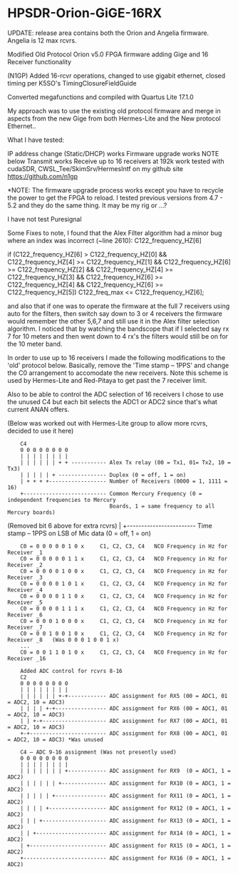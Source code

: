 # HPSDR-Orion-GiGE-16RX
UPDATE: release area contains both the Orion and Angelia firmware. Angelia is 12 max rcvrs.

Modified Old Protocol Orion v5.0 FPGA firmware adding Gige and 16 Receiver functionality

(N1GP) Added 16-rcvr operations, changed to use gigabit ethernet, closed timing per K5SO's
TimingClosureFieldGuide

Converted megafunctions and compiled with Quartus Lite 17.1.0

My approach was to use the existing old protocol firmware and merge in aspects from
the new Gige from both Hermes-Lite and the New protocol Ethernet..

What I have tested:

IP address change (Static/DHCP) works
Firmware upgrade works NOTE below
Transmit works
Receive up to 16 receivers at 192k work
tested with cudaSDR, CWSL_Tee/SkimSrv/HermesIntf on my github site
 https://github.com/n1gp

*NOTE: The firmware upgrade process works except you have to recycle the power
to get the FPGA to reload. I tested previous versions from 4.7 - 5.2 and they 
do the same thing. It may be my rig or ...?

I have not test Puresignal

Some Fixes to note, I found that the Alex Filter algorithm had a minor bug
where an index was incorrect (~line 2610): C122_frequency_HZ[6]

if (C122_frequency_HZ[6] > C122_frequency_HZ[0] && C122_frequency_HZ[4] >= C122_frequency_HZ[1] &&
C122_frequency_HZ[6] >= C122_frequency_HZ[2] && C122_frequency_HZ[4] >= C122_frequency_HZ[3] &&
C122_frequency_HZ[6] >= C122_frequency_HZ[4] && C122_frequency_HZ[6] >= C122_frequency_HZ[5])
C122_freq_max <= C122_frequency_HZ[6];


and also that if one was to operate the firmware at the full 7 receivers
using auto for the filters, then switch say down to 3 or 4 receivers the
firmware would remember the other 5,6,7 and still use it in the Alex filter
selection algorithm. I noticed that by watching the bandscope that if I selected
say rx 7 for 10 meters and then went down to 4 rx's the filters would still
be on for the 10 meter band.

In order to use up to 16 receivers I made the following modifications to the 'old' protocol below.
Basically, remove the 'Time stamp – 1PPS' and change the C0 arrangement to accomodate the new
receivers. Note this scheme is used by Hermes-Lite and Red-Pitaya to get past the 7 receiver
limit.

Also to be able to control the ADC selection of 16 receivers I chose to use the unused C4
but each bit selects the ADC1 or ADC2 since that's what current ANAN offers.

(Below was worked out with Hermes-Lite group to allow more rcvrs, decided to use it here)
     
        C4
        0 0 0 0 0 0 0 0
        | | | | | | | |
        | | | | | | + + ----------- Alex Tx relay (00 = Tx1, 01= Tx2, 10 = Tx3) 
        | | | | | + --------------- Duplex (0 = off, 1 = on)
        | + + + +------------------ Number of Receivers (0000 = 1, 1111 = 16)
        +-------------------------- Common Mercury Frequency (0 = independent frequencies to Mercury
                                    Boards, 1 = same frequency to all Mercury boards)

(Removed bit 6 above for extra rcvrs) | +------------------------ Time stamp – 1PPS on LSB of Mic data (0 = off, 1 = on)

        C0 = 0 0 0 0 0 1 0 x     C1, C2, C3, C4   NCO Frequency in Hz for Receiver _1
        C0 = 0 0 0 0 0 1 1 x     C1, C2, C3, C4   NCO Frequency in Hz for Receiver _2
        C0 = 0 0 0 0 1 0 0 x     C1, C2, C3, C4   NCO Frequency in Hz for Receiver _3
        C0 = 0 0 0 0 1 0 1 x     C1, C2, C3, C4   NCO Frequency in Hz for Receiver _4
        C0 = 0 0 0 0 1 1 0 x     C1, C2, C3, C4   NCO Frequency in Hz for Receiver _5
        C0 = 0 0 0 0 1 1 1 x     C1, C2, C3, C4   NCO Frequency in Hz for Receiver _6
        C0 = 0 0 0 1 0 0 0 x     C1, C2, C3, C4   NCO Frequency in Hz for Receiver _7
        C0 = 0 0 1 0 0 1 0 x     C1, C2, C3, C4   NCO Frequency in Hz for Receiver _8   (Was 0 0 0 1 0 0 1 x) 
        ...
        C0 = 0 0 1 1 0 1 0 x     C1, C2, C3, C4   NCO Frequency in Hz for Receiver _16

        Added ADC control for rcvrs 8-16
        C2
        0 0 0 0 0 0 0 0
        | | | | | | | |
        | | | | | | +-+------------ ADC assignment for RX5 (00 = ADC1, 01 = ADC2, 10 = ADC3)
        | | | | +-+---------------- ADC assignment for RX6 (00 = ADC1, 01 = ADC2, 10 = ADC3)
        | | +-+-------------------- ADC assignment for RX7 (00 = ADC1, 01 = ADC2, 10 = ADC3)
        +-+------------------------ ADC assignment for RX8 (00 = ADC1, 01 = ADC2, 10 = ADC3) *Was unused

        C4 – ADC 9-16 assignment (Was not presently used)
        0 0 0 0 0 0 0 0
        | | | | | | | |
        | | | | | | | +------------ ADC assignment for RX9  (0 = ADC1, 1 = ADC2)
        | | | | | | +-------------- ADC assignment for RX10 (0 = ADC1, 1 = ADC2)
        | | | | | +---------------- ADC assignment for RX11 (0 = ADC1, 1 = ADC2)
        | | | | +------------------ ADC assignment for RX12 (0 = ADC1, 1 = ADC2)
        | | | +-------------------- ADC assignment for RX13 (0 = ADC1, 1 = ADC2)
        | | +---------------------- ADC assignment for RX14 (0 = ADC1, 1 = ADC2)
        | +------------------------ ADC assignment for RX15 (0 = ADC1, 1 = ADC2)
        +-------------------------- ADC assignment for RX16 (0 = ADC1, 1 = ADC2)

